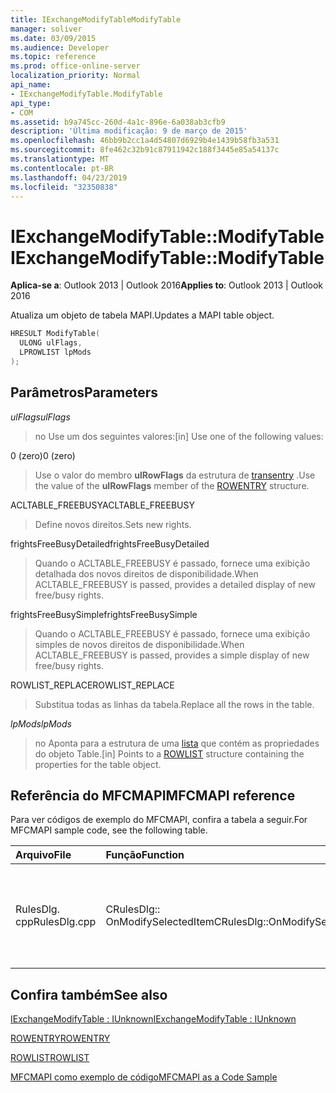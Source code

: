 ```yaml
---
title: IExchangeModifyTableModifyTable
manager: soliver
ms.date: 03/09/2015
ms.audience: Developer
ms.topic: reference
ms.prod: office-online-server
localization_priority: Normal
api_name:
- IExchangeModifyTable.ModifyTable
api_type:
- COM
ms.assetid: b9a745cc-260d-4a1c-896e-6a038ab3cfb9
description: 'Última modificação: 9 de março de 2015'
ms.openlocfilehash: 46bb9b2cc1a4d54807d6929b4e1439b58fb3a531
ms.sourcegitcommit: 8fe462c32b91c87911942c188f3445e85a54137c
ms.translationtype: MT
ms.contentlocale: pt-BR
ms.lasthandoff: 04/23/2019
ms.locfileid: "32350838"
---
```

# <a name="iexchangemodifytablemodifytable"></a><span data-ttu-id="223f2-103">IExchangeModifyTable::ModifyTable</span><span class="sxs-lookup"><span data-stu-id="223f2-103">IExchangeModifyTable::ModifyTable</span></span>

  
  
<span data-ttu-id="223f2-104">**Aplica-se a**: Outlook 2013 | Outlook 2016</span><span class="sxs-lookup"><span data-stu-id="223f2-104">**Applies to**: Outlook 2013 | Outlook 2016</span></span> 
  
<span data-ttu-id="223f2-105">Atualiza um objeto de tabela MAPI.</span><span class="sxs-lookup"><span data-stu-id="223f2-105">Updates a MAPI table object.</span></span>
  
```cpp
HRESULT ModifyTable( 
  ULONG ulFlags, 
  LPROWLIST lpMods 
); 

```

## <a name="parameters"></a><span data-ttu-id="223f2-106">Parâmetros</span><span class="sxs-lookup"><span data-stu-id="223f2-106">Parameters</span></span>

 <span data-ttu-id="223f2-107">_ulFlags_</span><span class="sxs-lookup"><span data-stu-id="223f2-107">_ulFlags_</span></span>
  
> <span data-ttu-id="223f2-108">no Use um dos seguintes valores:</span><span class="sxs-lookup"><span data-stu-id="223f2-108">[in] Use one of the following values:</span></span> 
    
<span data-ttu-id="223f2-109">0 (zero)</span><span class="sxs-lookup"><span data-stu-id="223f2-109">0 (zero)</span></span>
  
> <span data-ttu-id="223f2-110">Use o valor do membro **ulRowFlags** da estrutura de [transentry](rowentry.md) .</span><span class="sxs-lookup"><span data-stu-id="223f2-110">Use the value of the **ulRowFlags** member of the [ROWENTRY](rowentry.md) structure.</span></span> 
    
<span data-ttu-id="223f2-111">ACLTABLE_FREEBUSY</span><span class="sxs-lookup"><span data-stu-id="223f2-111">ACLTABLE_FREEBUSY</span></span>
  
> <span data-ttu-id="223f2-112">Define novos direitos.</span><span class="sxs-lookup"><span data-stu-id="223f2-112">Sets new rights.</span></span>
    
<span data-ttu-id="223f2-113">frightsFreeBusyDetailed</span><span class="sxs-lookup"><span data-stu-id="223f2-113">frightsFreeBusyDetailed</span></span>
  
> <span data-ttu-id="223f2-114">Quando o ACLTABLE_FREEBUSY é passado, fornece uma exibição detalhada dos novos direitos de disponibilidade.</span><span class="sxs-lookup"><span data-stu-id="223f2-114">When ACLTABLE_FREEBUSY is passed, provides a detailed display of new free/busy rights.</span></span>
    
<span data-ttu-id="223f2-115">frightsFreeBusySimple</span><span class="sxs-lookup"><span data-stu-id="223f2-115">frightsFreeBusySimple</span></span>
  
> <span data-ttu-id="223f2-116">Quando o ACLTABLE_FREEBUSY é passado, fornece uma exibição simples de novos direitos de disponibilidade.</span><span class="sxs-lookup"><span data-stu-id="223f2-116">When ACLTABLE_FREEBUSY is passed, provides a simple display of new free/busy rights.</span></span>
    
<span data-ttu-id="223f2-117">ROWLIST_REPLACE</span><span class="sxs-lookup"><span data-stu-id="223f2-117">ROWLIST_REPLACE</span></span>
  
> <span data-ttu-id="223f2-118">Substitua todas as linhas da tabela.</span><span class="sxs-lookup"><span data-stu-id="223f2-118">Replace all the rows in the table.</span></span>
    
 <span data-ttu-id="223f2-119">_lpMods_</span><span class="sxs-lookup"><span data-stu-id="223f2-119">_lpMods_</span></span>
  
> <span data-ttu-id="223f2-120">no Aponta para a estrutura de uma [lista](rowlist.md) que contém as propriedades do objeto Table.</span><span class="sxs-lookup"><span data-stu-id="223f2-120">[in] Points to a [ROWLIST](rowlist.md) structure containing the properties for the table object.</span></span> 
    
## <a name="mfcmapi-reference"></a><span data-ttu-id="223f2-121">Referência do MFCMAPI</span><span class="sxs-lookup"><span data-stu-id="223f2-121">MFCMAPI reference</span></span>

<span data-ttu-id="223f2-122">Para ver códigos de exemplo do MFCMAPI, confira a tabela a seguir.</span><span class="sxs-lookup"><span data-stu-id="223f2-122">For MFCMAPI sample code, see the following table.</span></span>
  
|<span data-ttu-id="223f2-123">**Arquivo**</span><span class="sxs-lookup"><span data-stu-id="223f2-123">**File**</span></span>|<span data-ttu-id="223f2-124">**Função**</span><span class="sxs-lookup"><span data-stu-id="223f2-124">**Function**</span></span>|<span data-ttu-id="223f2-125">**Comentário**</span><span class="sxs-lookup"><span data-stu-id="223f2-125">**Comment**</span></span>|
|:-----|:-----|:-----|
|<span data-ttu-id="223f2-126">RulesDlg. cpp</span><span class="sxs-lookup"><span data-stu-id="223f2-126">RulesDlg.cpp</span></span>  <br/> |<span data-ttu-id="223f2-127">CRulesDlg:: OnModifySelectedItem</span><span class="sxs-lookup"><span data-stu-id="223f2-127">CRulesDlg::OnModifySelectedItem</span></span>  <br/> |<span data-ttu-id="223f2-128">MFCMAPI usa o método **IExchangeModifyTable:: modifytable** para gravar uma regra modificada novamente no índice de regras.</span><span class="sxs-lookup"><span data-stu-id="223f2-128">MFCMAPI uses the **IExchangeModifyTable::ModifyTable** method to write a modified rule back to the table of rules.</span></span>  <br/> |
   
## <a name="see-also"></a><span data-ttu-id="223f2-129">Confira também</span><span class="sxs-lookup"><span data-stu-id="223f2-129">See also</span></span>



[<span data-ttu-id="223f2-130">IExchangeModifyTable : IUnknown</span><span class="sxs-lookup"><span data-stu-id="223f2-130">IExchangeModifyTable : IUnknown</span></span>](iexchangemodifytableiunknown.md)
  
[<span data-ttu-id="223f2-131">ROWENTRY</span><span class="sxs-lookup"><span data-stu-id="223f2-131">ROWENTRY</span></span>](rowentry.md)
  
[<span data-ttu-id="223f2-132">ROWLIST</span><span class="sxs-lookup"><span data-stu-id="223f2-132">ROWLIST</span></span>](rowlist.md)


[<span data-ttu-id="223f2-133">MFCMAPI como exemplo de código</span><span class="sxs-lookup"><span data-stu-id="223f2-133">MFCMAPI as a Code Sample</span></span>](mfcmapi-as-a-code-sample.md)

